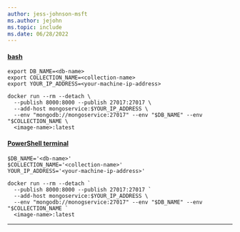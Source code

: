 ```yaml
---
author: jess-johnson-msft
ms.author: jejohn
ms.topic: include
ms.date: 06/28/2022
---
```


#### [bash](#tab/terminal-bash)

```Docker
export DB_NAME=<db-name>
export COLLECTION_NAME=<collection-name>
export YOUR_IP_ADDRESS=<your-machine-ip-address>

docker run --rm --detach \
  --publish 8000:8000 --publish 27017:27017 \
  --add-host mongoservice:$YOUR_IP_ADDRESS \
  --env "mongodb://mongoservice:27017" --env "$DB_NAME" --env "$COLLECTION_NAME \
  <image-name>:latest  
```

#### [PowerShell terminal](#tab/terminal-powershell)

```Docker
$DB_NAME='<db-name>'
$COLLECTION_NAME='<collection-name>'
YOUR_IP_ADDRESS='<your-machine-ip-address>'

docker run --rm --detach `
  --publish 8000:8000 --publish 27017:27017 `
  --add-host mongoservice:$YOUR_IP_ADDRESS \
  --env "mongodb://monogservice:27017" --env "$DB_NAME" --env "$COLLECTION_NAME `
  <image-name>:latest  
```

---
